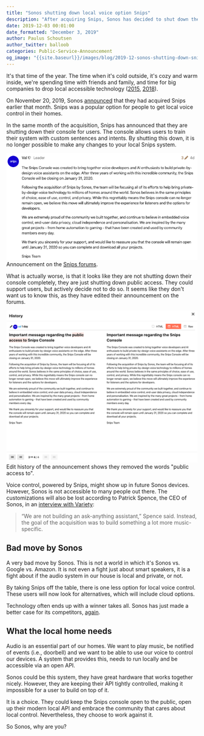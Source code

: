 ```yaml
---
title: "Sonos shutting down local voice option Snips"
description: "After acquiring Snips, Sonos has decided to shut down the option to build local voice control."
date: 2019-12-03 00:01:00
date_formatted: "December 3, 2019"
author: Paulus Schoutsen
author_twitter: balloob
categories: Public-Service-Announcement
og_image: "{{site.baseurl}}/images/blog/2019-12-sonos-shutting-down-snips/social.png"
---
```


It's that time of the year. The time when it's cold outside, it's cozy and warm inside, we're spending time with friends and family, and time for big companies to drop local accessible technology ([2015](/blog/2015/12/12/philips-hue-blocks-3rd-party-bulbs/), [2018](/blog/2018/12/17/logitech-harmony-removes-local-api/)).

On November 20, 2019, Sonos [announced](https://investors.sonos.com/news-and-events/investor-news/latest-news/2019/Sonos-Announces-Acquisition-of-Snips/default.aspx) that they had acquired Snips earlier that month. Snips was a popular option for people to get local voice control in their homes.

In the same month of the acquisition, Snips has announced that they are shutting down their console for users. The console allows users to train their system with custom sentences and intents. By shutting this down, it is no longer possible to make any changes to your local Snips system.

<p class='img'>
  <img src='/images/blog/2019-12-sonos-shutting-down-snips/snips-post-1.png' alt='Screenshot of the post to announce shutting it down.'>
  Announcement on the <a href="https://forum.snips.ai/t/important-message-regarding-the-snips-console/4145">Snips forums</a>.
</p>

What is actually worse, is that it looks like they are not shutting down their console completely, they are just shutting down public access. They could support users, but actively decide not to do so. It seems like they don't want us to know this, as they have edited their announcement on the forums.

<p class='img'>
  <img src='/images/blog/2019-12-sonos-shutting-down-snips/post-history-screenshot.png' alt='Edit history shows they removed the word public access.'>
  Edit history of the announcement shows they removed the words "public access to".
</p>

Voice control, powered by Snips, might show up in future Sonos devices. However, Sonos is not accessible to many people out there. The customizations will also be lost according to Patrick Spence, the CEO of Sonos, in an [interview with Variety](https://variety.com/2019/digital/news/sonos-snips-acquisition-q4-2019-earnings-1203410771/):

<blockquote>
“We are not building an ask-anything assistant,” Spence said. Instead, the goal of the acquisition was to build something a lot more music-specific.
</blockquote>

## Bad move by Sonos

A very bad move by Sonos. This is not a world in which it's Sonos vs. Google vs. Amazon. It is not even a fight just about smart speakers, it is a fight about if the audio system in our house is local and private, or not.

By taking Snips off the table, there is one less option for local voice control. These users will now look for alternatives, which will include cloud options.

Technology often ends up with a winner takes all. Sonos has just made a better case for its competitors, [again](https://jpmens.net/2018/09/11/upset-at-sonos/).

## What the local home needs

Audio is an essential part of our homes. We want to play music, be notified of events (i.e., doorbell) and we want to be able to use our voice to control our devices. A system that provides this, needs to run locally and be accessible via an open API.

Sonos could be this system, they have great hardware that works together nicely. However, they are keeping their API tightly controlled, making it impossible for a user to build on top of it.

It is a choice. They could keep the Snips console open to the public, open up their modern local API and embrace the community that cares about local control. Nevertheless, they choose to work against it.

So Sonos, why are you?
